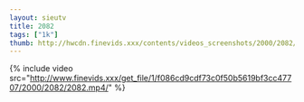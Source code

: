 ```yaml
--- 
layout: sieutv
title: 2082
tags: ["1k"]
thumb: http://hwcdn.finevids.xxx/contents/videos_screenshots/2000/2082/preview.mp4.jpg
---
```

{% include video src="http://www.finevids.xxx/get_file/1/f086cd9cdf73c0f50b5619bf3cc47707/2000/2082/2082.mp4/" %} 
